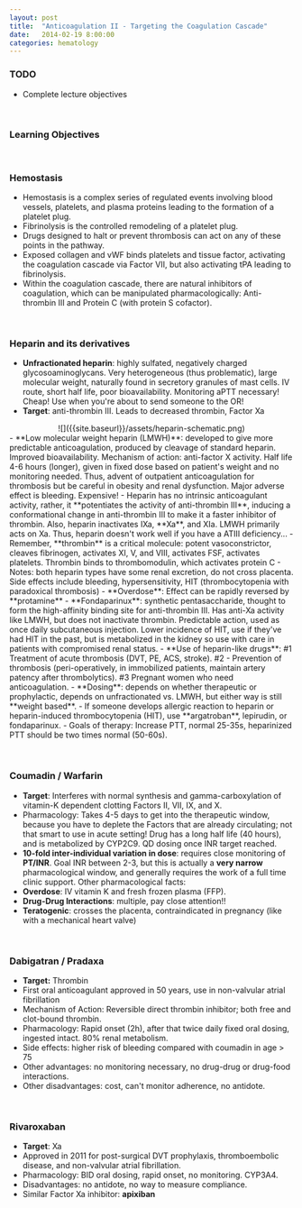 ```yaml
---
layout: post
title:  "Anticoagulation II - Targeting the Coagulation Cascade"
date:   2014-02-19 8:00:00
categories: hematology
---
```


### TODO
- Complete lecture objectives

<span><br></span>

### Learning Objectives

<span><br></span>

### Hemostasis
- Hemostasis is a complex series of regulated events involving blood vessels, platelets, and plasma proteins leading to the formation of a platelet plug.
- Fibrinolysis is the controlled remodeling of a platelet plug.
- Drugs designed to halt or prevent thrombosis can act on any of these points in the pathway.
- Exposed collagen and vWF binds platelets and tissue factor, activating the coagulation cascade via Factor VII, but also activating tPA leading to fibrinolysis.
- Within the coagulation cascade, there are natural inhibitors of coagulation, which can be manipulated pharmacologically: Anti-thrombin III and Protein C (with protein S cofactor).

<span><br></span>

### Heparin and its derivatives
- **Unfractionated heparin**: highly sulfated, negatively charged glycosoaminoglycans. Very heterogeneous (thus problematic), large molecular weight, naturally found in secretory granules of mast cells. IV route, short half life, poor bioavailability. Monitoring aPTT necessary! Cheap! Use when you're about to send someone to the OR!
- **Target**: anti-thrombin III. Leads to decreased thrombin, Factor Xa
<div style="text-align:center;" markdown="1">
![]({{site.baseurl}}/assets/heparin-schematic.png)
</div>
- **Low molecular weight heparin (LMWH)**: developed to give more predictable anticoagulation, produced by cleavage of standard heparin. Improved bioavailability. Mechanism of action: anti-factor X activity. Half life 4-6 hours (longer), given in fixed dose based on patient's weight and no monitoring needed. Thus, advent of outpatient anticoagulation for thrombosis but be careful in obesity and renal dysfunction. Major adverse effect is bleeding. Expensive!
- Heparin has no intrinsic anticoagulant activity, rather, it **potentiates the activity of anti-thrombin III**, inducing a conformational change in anti-thrombin III to make it a faster inhibitor of thrombin. Also, heparin inactivates IXa, **Xa**, and XIa. LMWH primarily acts on Xa. Thus, heparin doesn't work well if you have a ATIII deficiency...
- Remember, **thrombin** is a critical molecule: potent vasoconstrictor, cleaves fibrinogen, activates XI, V, and VIII, activates FSF, activates platelets. Thrombin binds to thrombomodulin, which activates protein C
- Notes: both heparin types have some renal excretion, do not cross placenta. Side effects include bleeding, hypersensitivity, HIT (thrombocytopenia with paradoxical thrombosis)
- **Overdose**: Effect can be rapidly reversed by **protamine**
- **Fondaparinux**: synthetic pentasaccharide, thought to form the high-affinity binding site for anti-thrombin III. Has anti-Xa activity like LMWH, but does not inactivate thrombin. Predictable action, used as once daily subcutaneous injection. Lower incidence of HIT, use if they've had HIT in the past, but is metabolized in the kidney so use with care in patients with compromised renal status.
- **Use of heparin-like drugs**: #1 Treatment of acute thrombosis (DVT, PE, ACS, stroke). #2 - Prevention of thrombosis (peri-operatively, in immobilized patients, maintain artery patency after thrombolytics). #3 Pregnant women who need anticoagulation.
- **Dosing**: depends on whether therapeutic or prophylactic, depends on unfractionated vs. LMWH, but either way is still **weight based**.
- If someone develops allergic reaction to heparin or heparin-induced thrombocytopenia (HIT), use **argatroban**, lepirudin, or fondaparinux.
- Goals of therapy: Increase PTT, normal 25-35s, heparinized PTT should be two times normal (50-60s). 

<span><br></span>

### Coumadin / Warfarin
- **Target**: Interferes with normal synthesis and gamma-carboxylation of vitamin-K dependent clotting Factors II, VII, IX, and X. 
- Pharmacology: Takes 4-5 days to get into the therapeutic window, because you have to deplete the Factors that are already circulating; not that smart to use in acute setting! Drug has a long half life (40 hours), and is metabolized by CYP2C9. QD dosing once INR target reached.
- **10-fold inter-individual variation in dose**: requires close monitoring of **PT/INR**. Goal INR between 2-3, but this is actually a **very narrow** pharmacological window, and generally requires the work of a full time clinic support. Other pharmacological facts: 
- **Overdose**: IV vitamin K and fresh frozen plasma (FFP).
- **Drug-Drug Interactions**: multiple, pay close attention!!
- **Teratogenic**: crosses the placenta, contraindicated in pregnancy (like with a mechanical heart valve)

<span><br></span>

### Dabigatran / Pradaxa
- **Target:** Thrombin
- First oral anticoagulant approved in 50 years, use in non-valvular atrial fibrillation
- Mechanism of Action: Reversible direct thrombin inhibitor; both free and clot-bound thrombin.
- Pharmacology: Rapid onset (2h), after that twice daily fixed oral dosing, ingested intact. 80% renal metabolism.
- Side effects: higher risk of bleeding compared with coumadin in age > 75
- Other advantages: no monitoring necessary, no drug-drug or drug-food interactions.
- Other disadvantages: cost, can't monitor adherence, no antidote.

<span><br></span>

### Rivaroxaban
-  **Target**: Xa
- Approved in 2011 for post-surgical DVT prophylaxis, thromboembolic disease, and non-valvular atrial fibrillation.
- Pharmacology: BID oral dosing, rapid onset, no monitoring. CYP3A4.
- Disadvantages: no antidote, no way to measure compliance.
- Similar Factor Xa inhibitor: **apixiban**

